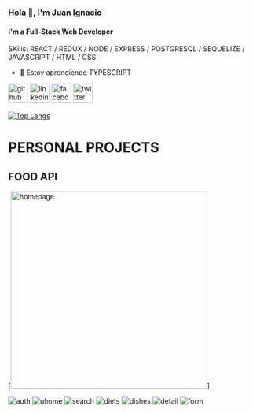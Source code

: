 
### Hola 👋, I'm Juan Ignacio
#### I'm a Full-Stack Web Developer

SKills: REACT / REDUX / NODE / EXPRESS / POSTGRESQL / SEQUELIZE / JAVASCRIPT / HTML / CSS

- 🌱 Estoy aprendiendo TYPESCRIPT 


[<img src='https://cdn.jsdelivr.net/npm/simple-icons@3.0.1/icons/github.svg' alt='github' height='40'>](https://github.com/JIB2017)  [<img src='https://cdn.jsdelivr.net/npm/simple-icons@3.0.1/icons/linkedin.svg' alt='linkedin' height='40'>](https://www.linkedin.com/in/juan-ignacio-blacutt-full-stack-developer//)  [<img src='https://cdn.jsdelivr.net/npm/simple-icons@3.0.1/icons/facebook.svg' alt='facebook' height='40'>](https://www.facebook.com/juanignacio.blacutt)  [<img src='https://cdn.jsdelivr.net/npm/simple-icons@3.0.1/icons/twitter.svg' alt='twitter' height='40'>](https://twitter.com/JuanBlacutt2)  

[![Top Langs](https://github-readme-stats.vercel.app/api/top-langs/?username=JIB2017)](https://github.com/anuraghazra/github-readme-stats)

<h1> PERSONAL PROJECTS </h1>
<h2> FOOD API</h2>

[<img src='https://media-exp1.licdn.com/dms/image/C4D2DAQEKo9rm_LyZ_A/profile-treasury-image-shrink_800_800/0/1646156291539?e=1646247600&v=beta&t=BmYC943_FQzZo8U8hVXiEZOiSXVmRb3KZyj298of_F8' alt='homepage' height='400'>]

![auth](https://scontent.faep8-2.fna.fbcdn.net/v/t39.30808-6/274156832_2526766660790780_8910547945095875812_n.jpg?_nc_cat=102&ccb=1-5&_nc_sid=730e14&_nc_ohc=sViz_zkHnU8AX9C_b35&_nc_ht=scontent.faep8-2.fna&oh=00_AT9fofj2hNkOkeePhaWwbeRm8jKbohCWOddtRgw3qgJryQ&oe=6222F61F)
![uhome](https://scontent.faep8-2.fna.fbcdn.net/v/t39.30808-6/274923797_2526767070790739_7097874055269911287_n.jpg?_nc_cat=104&ccb=1-5&_nc_sid=730e14&_nc_ohc=UeSW9Y557IIAX-7KDGl&_nc_ht=scontent.faep8-2.fna&oh=00_AT9nRvMw0n9e_obgvFMvDekgXR2QTPNKNJlZSguvfmXz0g&oe=62230FA1)
![search](https://scontent.faep8-2.fna.fbcdn.net/v/t39.30808-6/274873465_2526767200790726_4585472485530310432_n.jpg?_nc_cat=109&ccb=1-5&_nc_sid=730e14&_nc_ohc=tIVanwjUW4QAX_C3PEK&tn=yGg2BbImaRCRorcp&_nc_ht=scontent.faep8-2.fna&oh=00_AT8L5G6SvyGTIcMLFOnhg2Ewc7VqFSVgp3kTvfkAw6T_oQ&oe=622260E4)
![diets](https://scontent.faep8-2.fna.fbcdn.net/v/t39.30808-6/274695192_2526766810790765_6754593031323965417_n.jpg?_nc_cat=102&ccb=1-5&_nc_sid=730e14&_nc_ohc=5ffhTw-7CKsAX8NxeQb&_nc_ht=scontent.faep8-2.fna&oh=00_AT_6ZoalN-x4M8VV2hAgUyygAiU7N4U7Qc5WN_8rtBYnFA&oe=6222B1AE)
![dishes](https://scontent.faep8-2.fna.fbcdn.net/v/t39.30808-6/274682540_2526766714124108_773685382714922736_n.jpg?_nc_cat=108&ccb=1-5&_nc_sid=730e14&_nc_ohc=OqY_J4OngL4AX-uGZOz&tn=yGg2BbImaRCRorcp&_nc_ht=scontent.faep8-2.fna&oh=00_AT-Q7ZQNusrOcvP-maxA-ibFiTYMiEJXZai0a84Iryc96w&oe=62230E47)
![detail](https://scontent.faep8-1.fna.fbcdn.net/v/t39.30808-6/274153306_2526766857457427_2767340410025012572_n.jpg?_nc_cat=103&ccb=1-5&_nc_sid=730e14&_nc_ohc=YNOq2-F5uBAAX_V_Vyw&_nc_ht=scontent.faep8-1.fna&oh=00_AT-sx76JRKaEu8dcDwspW3MejInXRkZEu-7jQOYhh9832g&oe=6223A9B6)
![form](https://scontent.faep8-1.fna.fbcdn.net/v/t39.30808-6/273685734_2526766887457424_2168873213445956580_n.jpg?_nc_cat=110&ccb=1-5&_nc_sid=730e14&_nc_ohc=-fBeYXL0ufMAX9KGc26&_nc_ht=scontent.faep8-1.fna&oh=00_AT8PHhFq63TH5Zdi3Xq_mBu4B8CLmacE94I_XTKBytKaIg&oe=62233262)
